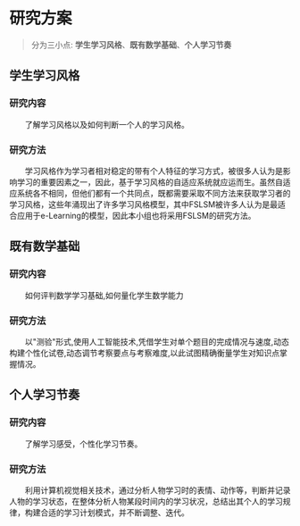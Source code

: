 # 研究方案
> 分为三小点: **学生学习风格**、**既有数学基础**、**个人学习节奏**
## 学生学习风格
### 研究内容
&emsp;&emsp;了解学习风格以及如何判断一个人的学习风格。
### 研究方法
&emsp;&emsp;学习风格作为学习者相对稳定的带有个人特征的学习方式，被很多人认为是影响学习的重要因素之一，因此，基于学习风格的自适应系统就应运而生。虽然自适应系统各不相同，但他们都有一个共同点，既都需要采取不同方法来获取学习者的学习风格，这些年涌现出了许多学习风格模型，其中FSLSM被许多人认为是最适合应用于e-Learning的模型，因此本小组也将采用FSLSM的研究方法。
## 既有数学基础
### 研究内容
&emsp;&emsp;如何评判数学学习基础,如何量化学生数学能力
### 研究方法
&emsp;&emsp;以"测验"形式,使用人工智能技术,凭借学生对单个题目的完成情况与速度,动态构建个性化试卷,动态调节考察要点与考察难度,以此试图精确衡量学生对知识点掌握情况。
## 个人学习节奏
### 研究内容
&emsp;&emsp;了解学习感受，个性化学习节奏。
### 研究方法
&emsp;&emsp;利用计算机视觉相关技术，通过分析人物学习时的表情、动作等，判断并记录人物的学习状态，在整体分析人物某段时间内的学习状况，总结出其个人的学习规律，构建合适的学习计划模式，并不断调整、迭代。

